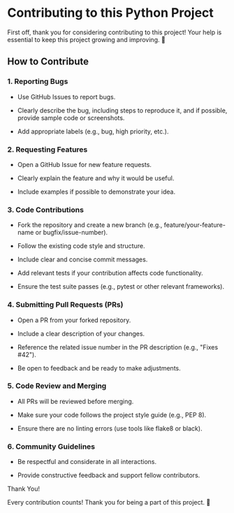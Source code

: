 # Contributing to this Python Project

First off, thank you for considering contributing to this project! Your help is essential to keep this project growing and improving. 🙌

## How to Contribute

### 1. Reporting Bugs

* Use GitHub Issues to report bugs.

* Clearly describe the bug, including steps to reproduce it, and if possible, provide sample code or screenshots.

* Add appropriate labels (e.g., bug, high priority, etc.).

### 2. Requesting Features

* Open a GitHub Issue for new feature requests.

* Clearly explain the feature and why it would be useful.

* Include examples if possible to demonstrate your idea.

### 3. Code Contributions

* Fork the repository and create a new branch (e.g., feature/your-feature-name or bugfix/issue-number).

* Follow the existing code style and structure.

* Include clear and concise commit messages.

* Add relevant tests if your contribution affects code functionality.

* Ensure the test suite passes (e.g., pytest or other relevant frameworks).

### 4. Submitting Pull Requests (PRs)

* Open a PR from your forked repository.

* Include a clear description of your changes.

* Reference the related issue number in the PR description (e.g., "Fixes #42").

* Be open to feedback and be ready to make adjustments.

### 5. Code Review and Merging

* All PRs will be reviewed before merging.

* Make sure your code follows the project style guide (e.g., PEP 8).

* Ensure there are no linting errors (use tools like flake8 or black).

### 6. Community Guidelines

* Be respectful and considerate in all interactions.

* Provide constructive feedback and support fellow contributors.

Thank You!

Every contribution counts! Thank you for being a part of this project. 🚀